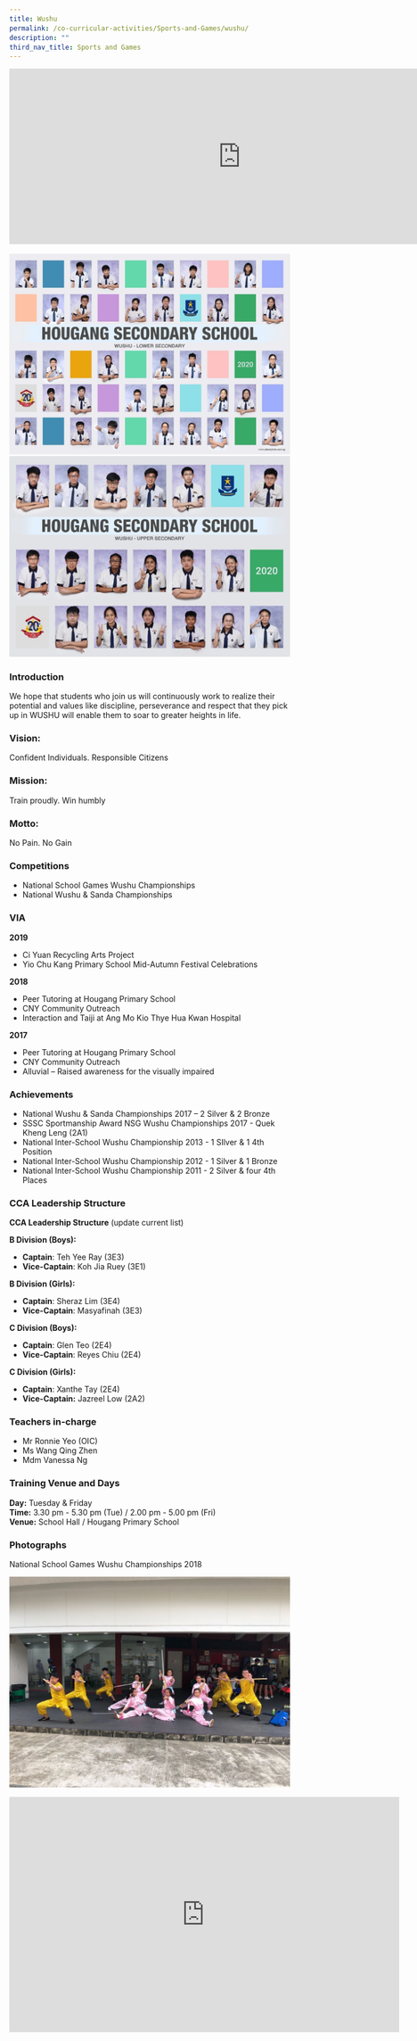 ```yaml
---
title: Wushu
permalink: /co-curricular-activities/Sports-and-Games/wushu/
description: ""
third_nav_title: Sports and Games
---
```

<center><iframe allowfullscreen="" allow="accelerometer; autoplay; clipboard-write; encrypted-media; gyroscope; picture-in-picture" frameborder="0" title="2022 Wushu Open House" src="https://www.youtube.com/embed/etUcRVVDeGc" height="315" width="830"></iframe></center>

![](/images/ws1.jpeg)
![](/images/ws2.jpeg)


### Introduction

We hope that students who join us will continuously work to realize their potential and values like discipline, perseverance and respect that they pick up in WUSHU will enable them to soar to greater heights in life.

### Vision:

Confident Individuals. Responsible Citizens

### Mission:

Train proudly. Win humbly

### Motto:

No Pain. No Gain

### Competitions

*   National School Games Wushu Championships
*   National Wushu &amp; Sanda Championships

### VIA

**2019**
*   Ci Yuan Recycling Arts Project
*   Yio Chu Kang Primary School Mid-Autumn Festival Celebrations

  

**2018**
*   Peer Tutoring at Hougang Primary School
*   CNY Community Outreach
*   Interaction and Taiji at Ang Mo Kio Thye Hua Kwan Hospital

  

**2017**
*   Peer Tutoring at Hougang Primary School
*   CNY Community Outreach
*   Alluvial – Raised awareness for the visually impaired

### Achievements

*   National Wushu &amp; Sanda Championships 2017 – 2 Silver &amp; 2 Bronze  
*   SSSC Sportmanship Award NSG Wushu Championships 2017 - Quek Kheng Leng (2A1)  
*   National Inter-School Wushu Championship 2013 - 1 SIlver &amp; 1 4th Position  
*   National Inter-School Wushu Championship 2012 - 1 Silver &amp; 1 Bronze     
*   National Inter-School Wushu Championship 2011 - 2 Silver &amp; four 4th Places

### CCA Leadership Structure

**CCA Leadership Structure**&nbsp;(update current list)

**B Division (Boys):**   
*   **Captain**: Teh Yee Ray (3E3)
*   **Vice-Captain**: Koh Jia Ruey (3E1)

  

**B Division (Girls):**   
*   **Captain**: Sheraz Lim (3E4)
*   **Vice-Captain**: Masyafinah (3E3)

  

**C Division (Boys):**   
*   **Captain**: Glen Teo (2E4)
*   **Vice-Captain**: Reyes Chiu (2E4)

  

**C Division (Girls):**   
*   **Captain**: Xanthe Tay (2E4)
*   **Vice-Captain:**&nbsp;Jazreel Low (2A2)

### Teachers in-charge
*   Mr Ronnie Yeo (OIC)
*   Ms Wang Qing Zhen
*   Mdm Vanessa Ng

### Training Venue and Days

**Day:**&nbsp;Tuesday &amp; Friday   
**Time:**&nbsp;3.30 pm - 5.30 pm (Tue) / 2.00 pm - 5.00 pm (Fri)   
**Venue:**&nbsp;School Hall / Hougang Primary School

### Photographs
National School Games Wushu Championships 2018

![](/images/Photo%201%20(2).jpeg)

<center><iframe allowfullscreen="true" height="422" width="700" frameborder="0" src="https://docs.google.com/presentation/d/e/2PACX-1vTdK-iE8TeSpPvX0JD0OGG6KyAoHldrXgRakX5wHvBKjrO-JoujhtHnA9k8XpTd_TFaZQa1mC9BNy37/embed?start=false&amp;loop=false&amp;delayms=3000"></iframe></center>